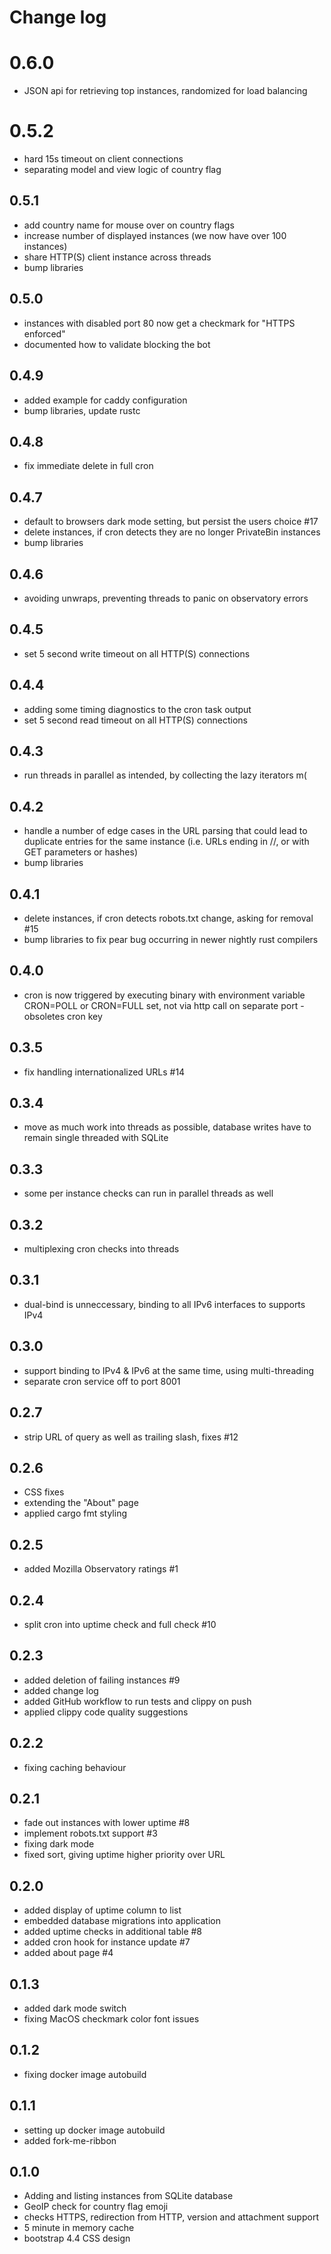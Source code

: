 # Change log

# 0.6.0
- JSON api for retrieving top instances, randomized for load balancing

# 0.5.2
- hard 15s timeout on client connections
- separating model and view logic of country flag

## 0.5.1
- add country name for mouse over on country flags
- increase number of displayed instances (we now have over 100 instances)
- share HTTP(S) client instance across threads
- bump libraries

## 0.5.0
- instances with disabled port 80 now get a checkmark for "HTTPS enforced"
- documented how to validate blocking the bot

## 0.4.9
- added example for caddy configuration
- bump libraries, update rustc

## 0.4.8
- fix immediate delete in full cron

## 0.4.7
- default to browsers dark mode setting, but persist the users choice #17
- delete instances, if cron detects they are no longer PrivateBin instances
- bump libraries

## 0.4.6
- avoiding unwraps, preventing threads to panic on observatory errors

## 0.4.5
- set 5 second write timeout on all HTTP(S) connections

## 0.4.4
- adding some timing diagnostics to the cron task output
- set 5 second read timeout on all HTTP(S) connections

## 0.4.3
- run threads in parallel as intended, by collecting the lazy iterators m(

## 0.4.2
- handle a number of edge cases in the URL parsing that could lead to duplicate
  entries for the same instance (i.e. URLs ending in //, or with GET parameters
  or hashes)
- bump libraries

## 0.4.1

- delete instances, if cron detects robots.txt change, asking for removal #15
- bump libraries to fix pear bug occurring in newer nightly rust compilers

## 0.4.0

- cron is now triggered by executing binary with environment variable CRON=POLL
  or CRON=FULL set, not via http call on separate port - obsoletes cron key

## 0.3.5

- fix handling internationalized URLs #14

## 0.3.4

- move as much work into threads as possible, database writes have to remain
  single threaded with SQLite

## 0.3.3

- some per instance checks can run in parallel threads as well

## 0.3.2

- multiplexing cron checks into threads

## 0.3.1

- dual-bind is unneccessary, binding to all IPv6 interfaces to supports IPv4

## 0.3.0

- support binding to IPv4 & IPv6 at the same time, using multi-threading
- separate cron service off to port 8001

## 0.2.7

- strip URL of query as well as trailing slash, fixes #12

## 0.2.6

- CSS fixes
- extending the "About" page
- applied cargo fmt styling

## 0.2.5

- added Mozilla Observatory ratings #1

## 0.2.4

- split cron into uptime check and full check #10

## 0.2.3

- added deletion of failing instances #9
- added change log
- added GitHub workflow to run tests and clippy on push
- applied clippy code quality suggestions

## 0.2.2

- fixing caching behaviour

## 0.2.1

- fade out instances with lower uptime #8
- implement robots.txt support #3
- fixing dark mode
- fixed sort, giving uptime higher priority over URL

## 0.2.0

- added display of uptime column to list
- embedded database migrations into application
- added uptime checks in additional table #8
- added cron hook for instance update #7
- added about page #4

## 0.1.3

- added dark mode switch
- fixing MacOS checkmark color font issues

## 0.1.2

- fixing docker image autobuild

## 0.1.1

- setting up docker image autobuild
- added fork-me-ribbon

## 0.1.0

- Adding and listing instances from SQLite database
- GeoIP check for country flag emoji
- checks HTTPS, redirection from HTTP, version and attachment support
- 5 minute in memory cache
- bootstrap 4.4 CSS design
